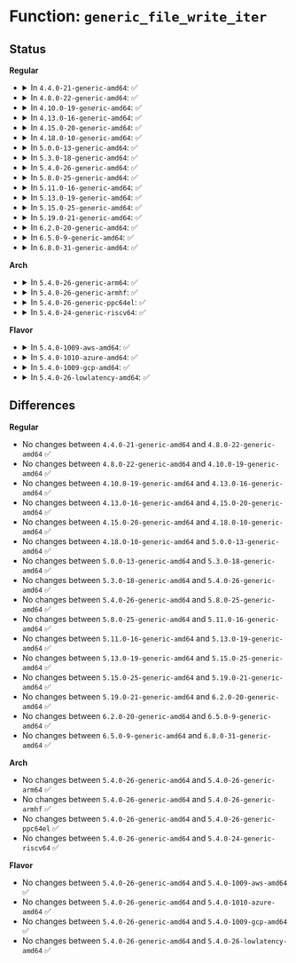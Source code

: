 # Function: <code>generic_file_write_iter</code>

## Status
<b>Regular</b>
<ul>
<li>
<details>
<summary>In <code>4.4.0-21-generic-amd64</code>: ✅</summary>

```c
ssize_t generic_file_write_iter(struct kiocb * iocb, struct iov_iter * from)
```

```json
{
  "name": "generic_file_write_iter",
  "collision_type": "Unique Global",
  "inline_type": "No",
  "funcs": [
    {
      "addr": 18446744071580480448,
      "name": "generic_file_write_iter",
      "external": true,
      "loc": "mm/filemap.c:2679",
      "file": "mm/filemap.c",
      "inline": "seen, unknown",
      "caller_inline": [],
      "caller_func": [
        "fs/fuse/file.c:fuse_file_write_iter"
      ]
    }
  ],
  "symbols": [
    {
      "addr": 18446744071580480448,
      "name": "generic_file_write_iter",
      "section": ".text",
      "bind": "STB_GLOBAL",
      "size": 473
    }
  ]
}
```
</details>
</li>
<li>
<details>
<summary>In <code>4.8.0-22-generic-amd64</code>: ✅</summary>

```c
ssize_t generic_file_write_iter(struct kiocb * iocb, struct iov_iter * from)
```

```json
{
  "name": "generic_file_write_iter",
  "collision_type": "Unique Global",
  "inline_type": "No",
  "funcs": [
    {
      "addr": 18446744071580559792,
      "name": "generic_file_write_iter",
      "external": true,
      "loc": "mm/filemap.c:2857",
      "file": "mm/filemap.c",
      "inline": "seen, unknown",
      "caller_inline": [],
      "caller_func": [
        "fs/fuse/file.c:fuse_file_write_iter"
      ]
    }
  ],
  "symbols": [
    {
      "addr": 18446744071580559792,
      "name": "generic_file_write_iter",
      "section": ".text",
      "bind": "STB_GLOBAL",
      "size": 441
    }
  ]
}
```
</details>
</li>
<li>
<details>
<summary>In <code>4.10.0-19-generic-amd64</code>: ✅</summary>

```c
ssize_t generic_file_write_iter(struct kiocb * iocb, struct iov_iter * from)
```

```json
{
  "name": "generic_file_write_iter",
  "collision_type": "Unique Global",
  "inline_type": "No",
  "funcs": [
    {
      "addr": 18446744071580624880,
      "name": "generic_file_write_iter",
      "external": true,
      "loc": "mm/filemap.c:2973",
      "file": "mm/filemap.c",
      "inline": "seen, unknown",
      "caller_inline": [],
      "caller_func": [
        "fs/fuse/file.c:fuse_file_write_iter"
      ]
    }
  ],
  "symbols": [
    {
      "addr": 18446744071580624880,
      "name": "generic_file_write_iter",
      "section": ".text",
      "bind": "STB_GLOBAL",
      "size": 441
    }
  ]
}
```
</details>
</li>
<li>
<details>
<summary>In <code>4.13.0-16-generic-amd64</code>: ✅</summary>

```c
ssize_t generic_file_write_iter(struct kiocb * iocb, struct iov_iter * from)
```

```json
{
  "name": "generic_file_write_iter",
  "collision_type": "Unique Global",
  "inline_type": "No",
  "funcs": [
    {
      "addr": 18446744071580652640,
      "name": "generic_file_write_iter",
      "external": true,
      "loc": "mm/filemap.c:3107",
      "file": "mm/filemap.c",
      "inline": "seen, unknown",
      "caller_inline": [],
      "caller_func": [
        "fs/fuse/file.c:fuse_file_write_iter"
      ]
    }
  ],
  "symbols": [
    {
      "addr": 18446744071580652640,
      "name": "generic_file_write_iter",
      "section": ".text",
      "bind": "STB_GLOBAL",
      "size": 487
    }
  ]
}
```
</details>
</li>
<li>
<details>
<summary>In <code>4.15.0-20-generic-amd64</code>: ✅</summary>

```c
ssize_t generic_file_write_iter(struct kiocb * iocb, struct iov_iter * from)
```

```json
{
  "name": "generic_file_write_iter",
  "collision_type": "Unique Global",
  "inline_type": "No",
  "funcs": [
    {
      "addr": 18446744071580743904,
      "name": "generic_file_write_iter",
      "external": true,
      "loc": "mm/filemap.c:3283",
      "file": "mm/filemap.c",
      "inline": "seen, unknown",
      "caller_inline": [],
      "caller_func": [
        "fs/fuse/file.c:fuse_file_write_iter"
      ]
    }
  ],
  "symbols": [
    {
      "addr": 18446744071580743904,
      "name": "generic_file_write_iter",
      "section": ".text",
      "bind": "STB_GLOBAL",
      "size": 487
    }
  ]
}
```
</details>
</li>
<li>
<details>
<summary>In <code>4.18.0-10-generic-amd64</code>: ✅</summary>

```c
ssize_t generic_file_write_iter(struct kiocb * iocb, struct iov_iter * from)
```

```json
{
  "name": "generic_file_write_iter",
  "collision_type": "Unique Global",
  "inline_type": "No",
  "funcs": [
    {
      "addr": 18446744071580879376,
      "name": "generic_file_write_iter",
      "external": true,
      "loc": "mm/filemap.c:3283",
      "file": "mm/filemap.c",
      "inline": "seen, unknown",
      "caller_inline": [],
      "caller_func": [
        "fs/fuse/file.c:fuse_file_write_iter"
      ]
    }
  ],
  "symbols": [
    {
      "addr": 18446744071580879376,
      "name": "generic_file_write_iter",
      "section": ".text",
      "bind": "STB_GLOBAL",
      "size": 516
    }
  ]
}
```
</details>
</li>
<li>
<details>
<summary>In <code>5.0.0-13-generic-amd64</code>: ✅</summary>

```c
ssize_t generic_file_write_iter(struct kiocb * iocb, struct iov_iter * from)
```

```json
{
  "name": "generic_file_write_iter",
  "collision_type": "Unique Global",
  "inline_type": "No",
  "funcs": [
    {
      "addr": 18446744071580946960,
      "name": "generic_file_write_iter",
      "external": true,
      "loc": "mm/filemap.c:3352",
      "file": "mm/filemap.c",
      "inline": "seen, unknown",
      "caller_inline": [],
      "caller_func": [
        "fs/fuse/file.c:fuse_file_write_iter"
      ]
    }
  ],
  "symbols": [
    {
      "addr": 18446744071580946960,
      "name": "generic_file_write_iter",
      "section": ".text",
      "bind": "STB_GLOBAL",
      "size": 333
    }
  ]
}
```
</details>
</li>
<li>
<details>
<summary>In <code>5.3.0-18-generic-amd64</code>: ✅</summary>

```c
ssize_t generic_file_write_iter(struct kiocb * iocb, struct iov_iter * from)
```

```json
{
  "name": "generic_file_write_iter",
  "collision_type": "Unique Global",
  "inline_type": "No",
  "funcs": [
    {
      "addr": 18446744071581044224,
      "name": "generic_file_write_iter",
      "external": true,
      "loc": "mm/filemap.c:3479",
      "file": "mm/filemap.c",
      "inline": "seen, unknown",
      "caller_inline": [],
      "caller_func": [
        "fs/fuse/file.c:fuse_file_write_iter"
      ]
    }
  ],
  "symbols": [
    {
      "addr": 18446744071581044224,
      "name": "generic_file_write_iter",
      "section": ".text",
      "bind": "STB_GLOBAL",
      "size": 336
    }
  ]
}
```
</details>
</li>
<li>
<details>
<summary>In <code>5.4.0-26-generic-amd64</code>: ✅</summary>

```c
ssize_t generic_file_write_iter(struct kiocb * iocb, struct iov_iter * from)
```

```json
{
  "name": "generic_file_write_iter",
  "collision_type": "Unique Global",
  "inline_type": "No",
  "funcs": [
    {
      "addr": 18446744071581099696,
      "name": "generic_file_write_iter",
      "external": true,
      "loc": "mm/filemap.c:3436",
      "file": "mm/filemap.c",
      "inline": "seen, unknown",
      "caller_inline": [],
      "caller_func": [
        "fs/fuse/file.c:fuse_file_write_iter"
      ]
    }
  ],
  "symbols": [
    {
      "addr": 18446744071581099696,
      "name": "generic_file_write_iter",
      "section": ".text",
      "bind": "STB_GLOBAL",
      "size": 377
    }
  ]
}
```
</details>
</li>
<li>
<details>
<summary>In <code>5.8.0-25-generic-amd64</code>: ✅</summary>

```c
ssize_t generic_file_write_iter(struct kiocb * iocb, struct iov_iter * from)
```

```json
{
  "name": "generic_file_write_iter",
  "collision_type": "Unique Global",
  "inline_type": "No",
  "funcs": [
    {
      "addr": 18446744071581275728,
      "name": "generic_file_write_iter",
      "external": true,
      "loc": "mm/filemap.c:3470",
      "file": "mm/filemap.c",
      "inline": "seen, unknown",
      "caller_inline": [],
      "caller_func": [
        "fs/fuse/file.c:fuse_cache_write_iter"
      ]
    }
  ],
  "symbols": [
    {
      "addr": 18446744071581275728,
      "name": "generic_file_write_iter",
      "section": ".text",
      "bind": "STB_GLOBAL",
      "size": 361
    }
  ]
}
```
</details>
</li>
<li>
<details>
<summary>In <code>5.11.0-16-generic-amd64</code>: ✅</summary>

```c
ssize_t generic_file_write_iter(struct kiocb * iocb, struct iov_iter * from)
```

```json
{
  "name": "generic_file_write_iter",
  "collision_type": "Unique Global",
  "inline_type": "No",
  "funcs": [
    {
      "addr": 18446744071581322800,
      "name": "generic_file_write_iter",
      "external": true,
      "loc": "mm/filemap.c:3564",
      "file": "mm/filemap.c",
      "inline": "seen, unknown",
      "caller_inline": [],
      "caller_func": [
        "fs/fuse/file.c:fuse_cache_write_iter"
      ]
    }
  ],
  "symbols": [
    {
      "addr": 18446744071581322800,
      "name": "generic_file_write_iter",
      "section": ".text",
      "bind": "STB_GLOBAL",
      "size": 170
    }
  ]
}
```
</details>
</li>
<li>
<details>
<summary>In <code>5.13.0-19-generic-amd64</code>: ✅</summary>

```c
ssize_t generic_file_write_iter(struct kiocb * iocb, struct iov_iter * from)
```

```json
{
  "name": "generic_file_write_iter",
  "collision_type": "Unique Global",
  "inline_type": "No",
  "funcs": [
    {
      "addr": 18446744071581342384,
      "name": "generic_file_write_iter",
      "external": true,
      "loc": "mm/filemap.c:3812",
      "file": "mm/filemap.c",
      "inline": "seen, unknown",
      "caller_inline": [],
      "caller_func": [
        "fs/fuse/file.c:fuse_cache_write_iter"
      ]
    }
  ],
  "symbols": [
    {
      "addr": 18446744071581342384,
      "name": "generic_file_write_iter",
      "section": ".text",
      "bind": "STB_GLOBAL",
      "size": 170
    }
  ]
}
```
</details>
</li>
<li>
<details>
<summary>In <code>5.15.0-25-generic-amd64</code>: ✅</summary>

```c
ssize_t generic_file_write_iter(struct kiocb * iocb, struct iov_iter * from)
```

```json
{
  "name": "generic_file_write_iter",
  "collision_type": "Unique Global",
  "inline_type": "No",
  "funcs": [
    {
      "addr": 18446744071581574080,
      "name": "generic_file_write_iter",
      "external": true,
      "loc": "mm/filemap.c:3923",
      "file": "mm/filemap.c",
      "inline": "seen, unknown",
      "caller_inline": [],
      "caller_func": [
        "fs/fuse/file.c:fuse_cache_write_iter"
      ]
    }
  ],
  "symbols": [
    {
      "addr": 18446744071581574080,
      "name": "generic_file_write_iter",
      "section": ".text",
      "bind": "STB_GLOBAL",
      "size": 170
    }
  ]
}
```
</details>
</li>
<li>
<details>
<summary>In <code>5.19.0-21-generic-amd64</code>: ✅</summary>

```c
ssize_t generic_file_write_iter(struct kiocb * iocb, struct iov_iter * from)
```

```json
{
  "name": "generic_file_write_iter",
  "collision_type": "Unique Global",
  "inline_type": "No",
  "funcs": [
    {
      "addr": 18446744071581955040,
      "name": "generic_file_write_iter",
      "external": true,
      "loc": "mm/filemap.c:3930",
      "file": "mm/filemap.c",
      "inline": "seen, unknown",
      "caller_inline": [],
      "caller_func": [
        "fs/fuse/file.c:fuse_cache_write_iter"
      ]
    }
  ],
  "symbols": [
    {
      "addr": 18446744071581955040,
      "name": "generic_file_write_iter",
      "section": ".text",
      "bind": "STB_GLOBAL",
      "size": 198
    }
  ]
}
```
</details>
</li>
<li>
<details>
<summary>In <code>6.2.0-20-generic-amd64</code>: ✅</summary>

```c
ssize_t generic_file_write_iter(struct kiocb * iocb, struct iov_iter * from)
```

```json
{
  "name": "generic_file_write_iter",
  "collision_type": "Unique Global",
  "inline_type": "No",
  "funcs": [
    {
      "addr": 18446744071582387344,
      "name": "generic_file_write_iter",
      "external": true,
      "loc": "mm/filemap.c:3924",
      "file": "mm/filemap.c",
      "inline": "seen, unknown",
      "caller_inline": [],
      "caller_func": [
        "fs/fuse/file.c:fuse_cache_write_iter"
      ]
    }
  ],
  "symbols": [
    {
      "addr": 18446744071582387344,
      "name": "generic_file_write_iter",
      "section": ".text",
      "bind": "STB_GLOBAL",
      "size": 230
    }
  ]
}
```
</details>
</li>
<li>
<details>
<summary>In <code>6.5.0-9-generic-amd64</code>: ✅</summary>

```c
ssize_t generic_file_write_iter(struct kiocb * iocb, struct iov_iter * from)
```

```json
{
  "name": "generic_file_write_iter",
  "collision_type": "Unique Global",
  "inline_type": "No",
  "funcs": [
    {
      "addr": 18446744071582593104,
      "name": "generic_file_write_iter",
      "external": true,
      "loc": "mm/filemap.c:4037",
      "file": "mm/filemap.c",
      "inline": "seen, unknown",
      "caller_inline": [],
      "caller_func": [
        "fs/fuse/file.c:fuse_cache_write_iter"
      ]
    }
  ],
  "symbols": [
    {
      "addr": 18446744071582593104,
      "name": "generic_file_write_iter",
      "section": ".text",
      "bind": "STB_GLOBAL",
      "size": 230
    }
  ]
}
```
</details>
</li>
<li>
<details>
<summary>In <code>6.8.0-31-generic-amd64</code>: ✅</summary>

```c
ssize_t generic_file_write_iter(struct kiocb * iocb, struct iov_iter * from)
```

```json
{
  "name": "generic_file_write_iter",
  "collision_type": "Unique Global",
  "inline_type": "No",
  "funcs": [
    {
      "addr": 18446744071582764288,
      "name": "generic_file_write_iter",
      "external": true,
      "loc": "mm/filemap.c:4044",
      "file": "mm/filemap.c",
      "inline": "seen, unknown",
      "caller_inline": [],
      "caller_func": [
        "fs/fuse/file.c:fuse_cache_write_iter"
      ]
    }
  ],
  "symbols": [
    {
      "addr": 18446744071582764288,
      "name": "generic_file_write_iter",
      "section": ".text",
      "bind": "STB_GLOBAL",
      "size": 230
    }
  ]
}
```
</details>
</li>
</ul>
<b>Arch</b>
<ul>
<li>
<details>
<summary>In <code>5.4.0-26-generic-arm64</code>: ✅</summary>

```c
ssize_t generic_file_write_iter(struct kiocb * iocb, struct iov_iter * from)
```

```json
{
  "name": "generic_file_write_iter",
  "collision_type": "Unique Global",
  "inline_type": "No",
  "funcs": [
    {
      "addr": 18446603336492464616,
      "name": "generic_file_write_iter",
      "external": true,
      "loc": "mm/filemap.c:3436",
      "file": "mm/filemap.c",
      "inline": "seen, unknown",
      "caller_inline": [],
      "caller_func": [
        "fs/fuse/file.c:fuse_file_write_iter"
      ]
    }
  ],
  "symbols": [
    {
      "addr": 18446603336492464616,
      "name": "generic_file_write_iter",
      "section": ".text",
      "bind": "STB_GLOBAL",
      "size": 380
    }
  ]
}
```
</details>
</li>
<li>
<details>
<summary>In <code>5.4.0-26-generic-armhf</code>: ✅</summary>

```c
ssize_t generic_file_write_iter(struct kiocb * iocb, struct iov_iter * from)
```

```json
{
  "name": "generic_file_write_iter",
  "collision_type": "Unique Global",
  "inline_type": "No",
  "funcs": [
    {
      "addr": 3226340448,
      "name": "generic_file_write_iter",
      "external": true,
      "loc": "mm/filemap.c:3436",
      "file": "mm/filemap.c",
      "inline": "seen, unknown",
      "caller_inline": [],
      "caller_func": [
        "fs/fuse/file.c:fuse_file_write_iter"
      ]
    }
  ],
  "symbols": [
    {
      "addr": 3226340448,
      "name": "generic_file_write_iter",
      "section": ".text",
      "bind": "STB_GLOBAL",
      "size": 468
    }
  ]
}
```
</details>
</li>
<li>
<details>
<summary>In <code>5.4.0-26-generic-ppc64el</code>: ✅</summary>

```c
ssize_t generic_file_write_iter(struct kiocb * iocb, struct iov_iter * from)
```

```json
{
  "name": "generic_file_write_iter",
  "collision_type": "Unique Global",
  "inline_type": "No",
  "funcs": [
    {
      "addr": 13835058055285745552,
      "name": "generic_file_write_iter",
      "external": true,
      "loc": "mm/filemap.c:3436",
      "file": "mm/filemap.c",
      "inline": "seen, unknown",
      "caller_inline": [],
      "caller_func": [
        "fs/fuse/file.c:fuse_file_write_iter"
      ]
    }
  ],
  "symbols": [
    {
      "addr": 13835058055285745552,
      "name": "generic_file_write_iter",
      "section": ".text",
      "bind": "STB_GLOBAL",
      "size": 480
    }
  ]
}
```
</details>
</li>
<li>
<details>
<summary>In <code>5.4.0-24-generic-riscv64</code>: ✅</summary>

```c
ssize_t generic_file_write_iter(struct kiocb * iocb, struct iov_iter * from)
```

```json
{
  "name": "generic_file_write_iter",
  "collision_type": "Unique Global",
  "inline_type": "No",
  "funcs": [
    {
      "addr": 18446743936272535506,
      "name": "generic_file_write_iter",
      "external": true,
      "loc": "mm/filemap.c:3436",
      "file": "mm/filemap.c",
      "inline": "seen, unknown",
      "caller_inline": [],
      "caller_func": [
        "fs/fuse/file.c:fuse_file_write_iter"
      ]
    }
  ],
  "symbols": [
    {
      "addr": 18446743936272535506,
      "name": "generic_file_write_iter",
      "section": ".text",
      "bind": "STB_GLOBAL",
      "size": 270
    }
  ]
}
```
</details>
</li>
</ul>
<b>Flavor</b>
<ul>
<li>
<details>
<summary>In <code>5.4.0-1009-aws-amd64</code>: ✅</summary>

```c
ssize_t generic_file_write_iter(struct kiocb * iocb, struct iov_iter * from)
```

```json
{
  "name": "generic_file_write_iter",
  "collision_type": "Unique Global",
  "inline_type": "No",
  "funcs": [
    {
      "addr": 18446744071581068544,
      "name": "generic_file_write_iter",
      "external": true,
      "loc": "mm/filemap.c:3436",
      "file": "mm/filemap.c",
      "inline": "seen, unknown",
      "caller_inline": [],
      "caller_func": [
        "fs/fuse/file.c:fuse_file_write_iter"
      ]
    }
  ],
  "symbols": [
    {
      "addr": 18446744071581068544,
      "name": "generic_file_write_iter",
      "section": ".text",
      "bind": "STB_GLOBAL",
      "size": 377
    }
  ]
}
```
</details>
</li>
<li>
<details>
<summary>In <code>5.4.0-1010-azure-amd64</code>: ✅</summary>

```c
ssize_t generic_file_write_iter(struct kiocb * iocb, struct iov_iter * from)
```

```json
{
  "name": "generic_file_write_iter",
  "collision_type": "Unique Global",
  "inline_type": "No",
  "funcs": [
    {
      "addr": 18446744071581015744,
      "name": "generic_file_write_iter",
      "external": true,
      "loc": "mm/filemap.c:3436",
      "file": "mm/filemap.c",
      "inline": "seen, unknown",
      "caller_inline": [],
      "caller_func": [
        "fs/fuse/file.c:fuse_file_write_iter"
      ]
    }
  ],
  "symbols": [
    {
      "addr": 18446744071581015744,
      "name": "generic_file_write_iter",
      "section": ".text",
      "bind": "STB_GLOBAL",
      "size": 377
    }
  ]
}
```
</details>
</li>
<li>
<details>
<summary>In <code>5.4.0-1009-gcp-amd64</code>: ✅</summary>

```c
ssize_t generic_file_write_iter(struct kiocb * iocb, struct iov_iter * from)
```

```json
{
  "name": "generic_file_write_iter",
  "collision_type": "Unique Global",
  "inline_type": "No",
  "funcs": [
    {
      "addr": 18446744071581059744,
      "name": "generic_file_write_iter",
      "external": true,
      "loc": "mm/filemap.c:3436",
      "file": "mm/filemap.c",
      "inline": "seen, unknown",
      "caller_inline": [],
      "caller_func": [
        "fs/fuse/file.c:fuse_file_write_iter"
      ]
    }
  ],
  "symbols": [
    {
      "addr": 18446744071581059744,
      "name": "generic_file_write_iter",
      "section": ".text",
      "bind": "STB_GLOBAL",
      "size": 377
    }
  ]
}
```
</details>
</li>
<li>
<details>
<summary>In <code>5.4.0-26-lowlatency-amd64</code>: ✅</summary>

```c
ssize_t generic_file_write_iter(struct kiocb * iocb, struct iov_iter * from)
```

```json
{
  "name": "generic_file_write_iter",
  "collision_type": "Unique Global",
  "inline_type": "No",
  "funcs": [
    {
      "addr": 18446744071581121328,
      "name": "generic_file_write_iter",
      "external": true,
      "loc": "mm/filemap.c:3436",
      "file": "mm/filemap.c",
      "inline": "seen, unknown",
      "caller_inline": [],
      "caller_func": [
        "fs/fuse/file.c:fuse_file_write_iter"
      ]
    }
  ],
  "symbols": [
    {
      "addr": 18446744071581121328,
      "name": "generic_file_write_iter",
      "section": ".text",
      "bind": "STB_GLOBAL",
      "size": 377
    }
  ]
}
```
</details>
</li>
</ul>

## Differences
<b>Regular</b>
<ul>
<li>
No changes between <code>4.4.0-21-generic-amd64</code> and <code>4.8.0-22-generic-amd64</code> ✅
</li>
<li>
No changes between <code>4.8.0-22-generic-amd64</code> and <code>4.10.0-19-generic-amd64</code> ✅
</li>
<li>
No changes between <code>4.10.0-19-generic-amd64</code> and <code>4.13.0-16-generic-amd64</code> ✅
</li>
<li>
No changes between <code>4.13.0-16-generic-amd64</code> and <code>4.15.0-20-generic-amd64</code> ✅
</li>
<li>
No changes between <code>4.15.0-20-generic-amd64</code> and <code>4.18.0-10-generic-amd64</code> ✅
</li>
<li>
No changes between <code>4.18.0-10-generic-amd64</code> and <code>5.0.0-13-generic-amd64</code> ✅
</li>
<li>
No changes between <code>5.0.0-13-generic-amd64</code> and <code>5.3.0-18-generic-amd64</code> ✅
</li>
<li>
No changes between <code>5.3.0-18-generic-amd64</code> and <code>5.4.0-26-generic-amd64</code> ✅
</li>
<li>
No changes between <code>5.4.0-26-generic-amd64</code> and <code>5.8.0-25-generic-amd64</code> ✅
</li>
<li>
No changes between <code>5.8.0-25-generic-amd64</code> and <code>5.11.0-16-generic-amd64</code> ✅
</li>
<li>
No changes between <code>5.11.0-16-generic-amd64</code> and <code>5.13.0-19-generic-amd64</code> ✅
</li>
<li>
No changes between <code>5.13.0-19-generic-amd64</code> and <code>5.15.0-25-generic-amd64</code> ✅
</li>
<li>
No changes between <code>5.15.0-25-generic-amd64</code> and <code>5.19.0-21-generic-amd64</code> ✅
</li>
<li>
No changes between <code>5.19.0-21-generic-amd64</code> and <code>6.2.0-20-generic-amd64</code> ✅
</li>
<li>
No changes between <code>6.2.0-20-generic-amd64</code> and <code>6.5.0-9-generic-amd64</code> ✅
</li>
<li>
No changes between <code>6.5.0-9-generic-amd64</code> and <code>6.8.0-31-generic-amd64</code> ✅
</li>
</ul>
<b>Arch</b>
<ul>
<li>
No changes between <code>5.4.0-26-generic-amd64</code> and <code>5.4.0-26-generic-arm64</code> ✅
</li>
<li>
No changes between <code>5.4.0-26-generic-amd64</code> and <code>5.4.0-26-generic-armhf</code> ✅
</li>
<li>
No changes between <code>5.4.0-26-generic-amd64</code> and <code>5.4.0-26-generic-ppc64el</code> ✅
</li>
<li>
No changes between <code>5.4.0-26-generic-amd64</code> and <code>5.4.0-24-generic-riscv64</code> ✅
</li>
</ul>
<b>Flavor</b>
<ul>
<li>
No changes between <code>5.4.0-26-generic-amd64</code> and <code>5.4.0-1009-aws-amd64</code> ✅
</li>
<li>
No changes between <code>5.4.0-26-generic-amd64</code> and <code>5.4.0-1010-azure-amd64</code> ✅
</li>
<li>
No changes between <code>5.4.0-26-generic-amd64</code> and <code>5.4.0-1009-gcp-amd64</code> ✅
</li>
<li>
No changes between <code>5.4.0-26-generic-amd64</code> and <code>5.4.0-26-lowlatency-amd64</code> ✅
</li>
</ul>
